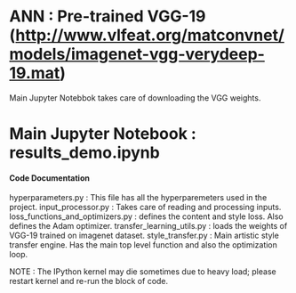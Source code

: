 # ANN : Pre-trained VGG-19 (http://www.vlfeat.org/matconvnet/models/imagenet-vgg-verydeep-19.mat)

Main Jupyter Notebbok takes care of downloading the VGG weights.


# Main Jupyter Notebook : results_demo.ipynb

#### Code Documentation ######

hyperparameters.py : This file has all the hyperparemeters used in the project.
input_processor.py : Takes care of reading and processing inputs.
loss_functions_and_optimizers.py : defines the content and style loss. Also defines the Adam optimizer.
transfer_learning_utils.py : loads the weights of VGG-19 trained on imagenet dataset.
style_transfer.py : Main artistic style transfer engine. Has the main top level function and also the optimization loop.


NOTE : The IPython kernel may die sometimes due to heavy load; please restart kernel and re-run the block of code.
